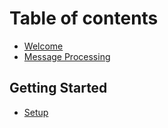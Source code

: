 # Table of contents

* [Welcome](HOME.md)
* [Message Processing](message-processing.md)

## Getting Started

* [Setup](getting-started/setup.md)


